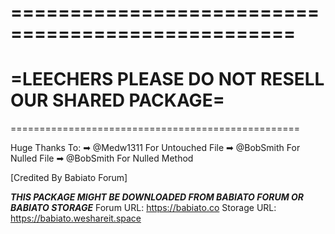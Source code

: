 ==================================================
==================================================
=LEECHERS PLEASE DO NOT RESELL OUR SHARED PACKAGE=
==================================================
==================================================

Huge Thanks To:
➡ @Medw1311 For Untouched File
➡ @BobSmith For Nulled File
➡ @BobSmith For Nulled Method

[Credited By Babiato Forum]

***THIS PACKAGE MIGHT BE DOWNLOADED FROM BABIATO FORUM OR BABIATO STORAGE***
Forum URL: https://babiato.co
Storage URL: https://babiato.weshareit.space